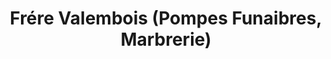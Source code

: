 ---
title: "Frére Valembois (Pompes Funaibres, Marbrerie)"
url: /bruay-la-buissiere/frere-valembois-pompes-funaibres-marbrerie/
shop: directeurs de funérailles
---